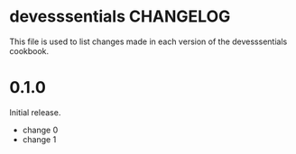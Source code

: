 # devesssentials CHANGELOG

This file is used to list changes made in each version of the devesssentials cookbook.

# 0.1.0

Initial release.

- change 0
- change 1

